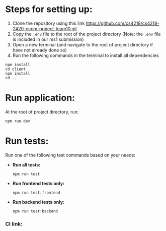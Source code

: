 # Steps for setting up:
1. Clone the repository using this link https://github.com/cs4218/cs4218-2420-ecom-project-team10.git
2. Copy the `.env` file to the root of the project directory (Note: the `.env` file is included in our ms1 submission)
3. Open a new terminal (and navigate to the root of project directory if have not already done so) 
4. Run the following commands in the terminal to install all dependencies
```
npm install
cd client
npm install
cd ..
```

# Run application:
At the root of project directory, run:
```
npm run dev
```
# Run tests:  
Run one of the following test commands based on your needs:
- **Run all tests:**  
  ```
  npm run test
  ```
- **Run frontend tests only:**  
  ```
  npm run test:frontend
  ```
- **Run backend tests only:**  
  ```
  npm run test:backend
  ```
### CI link:
